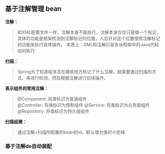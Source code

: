 ## 基于注解管理 bean
**注解：**
> 和XML配置文件一样，注解本身不能执行，注解本身仅仅只是做一个标记，具体的功能是框架检测到注解标记的位置，人后针对这个位置按照注解标记的功能来执行具体操作。
> 本质上：XML和注解只是告诉框架中的Java代码如何执行

**扫描：**
> Spring为了知道程序员在哪些地方标记了什么注解，就需要通过扫描的方式，来进行检测。然后根据注解进行后续操作。

**表示组件的常用注解：**
> @Component: 将类标识为普通组件<br/>
> @Controller: 将类标识为控制组件
> @Service: 将类标识为业务层组件<br/>
> @Repository: 将类标识为持久层组件<br/>

**扫描组建：**
> 通过注解+扫描所配置的bean的id，默认值为类的小驼峰

### 基于注解de自动装配

